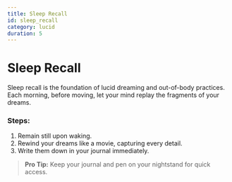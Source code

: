 ```yaml
---
title: Sleep Recall
id: sleep_recall
category: lucid
duration: 5
---
```


# Sleep Recall

Sleep recall is the foundation of lucid dreaming and out-of-body practices.  
Each morning, before moving, let your mind replay the fragments of your dreams.  

### Steps:
1. Remain still upon waking.
2. Rewind your dreams like a movie, capturing every detail.
3. Write them down in your journal immediately.

> **Pro Tip:** Keep your journal and pen on your nightstand for quick access.